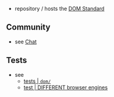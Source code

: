 * repository / hosts the [DOM Standard](https://dom.spec.whatwg.org/)

## Community

* see [Chat](https://whatwg.org/chat)

## Tests

* see
  * [tests | `dom/`](https://github.com/web-platform-tests/wpt)
  * [test | DIFFERENT browser engines](https://wpt.fyi/results/dom)
